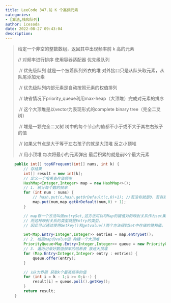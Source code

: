 ```yaml
---
title: LeeCode 347.前 K 个高频元素
categories:
- [算法,栈和队列]
author: icesoda
date: 2022-08-27 09:43:04
description:
---
```


> 给定一个非空的整数数组，返回其中出现频率前 k 高的元素
>
> // 对频率进行排序 使用容器适配器 优先级队列
>
> ​    // 优先级队列 就是一个披着队列外衣的堆 对外接口只是从队头取元素，从队尾添加元素
>
> ​    // 优先级队列内部元素是自动按照元素的权值排列
>
> ​    // 缺省情况下priority_queue利用max-heap（大顶堆）完成对元素的排序
>
> ​    // 这个大顶堆是以vector为表现形式的complete binary tree（完全二叉树）
>
> 
>
> ​    // 堆是一颗完全二叉树 树中的每个节点的值都不小于或不大于其左右孩子的值
>
> ​    // 如果父节点是大于等于左右孩子的就是大顶堆 反之小顶堆
>
> ​    // 用小顶堆 每次将最小的元素弹出 最后积累的就是前K个最大元素

```java
    public int[] topKFrequent(int[] nums, int k) {
        // 存结果
        int[] result = new int[k];
        // 定义一个哈希表存值频率
        HashMap<Integer,Integer> map = new HashMap<>();
        // 1. 统计每个数的频率
        for (int num : nums) {
            // hash.put(c,hash.getOrDefault(c,0)+1); //若没有就是0，若有就是原有值增一。
            map.put(num,map.getOrDefault(num,0) + 1);
        }

        // map有一个方法叫做entrySet,这方法可以将Map的键值对的映射关系作为set集合的元素存储到Set集合当中，
        // 而这种映射关系的类型就是Entry的类型。
        // 因此可以通过使用Getkey()和getvalue()两个方法得到Set中存储的键和值。

        Set<Map.Entry<Integer,Integer>> entries = map.entrySet();
        // 2. 根据map的value值 构建一个大顶堆
        PriorityQueue<Map.Entry<Integer,Integer>> queue = new PriorityQueue<>((o1,o2) -> (o2.getValue() - o1.getValue())); 
        // 3. 遍历记录好数值频率的哈希表 放进大顶堆
        for (Map.Entry<Integer,Integer> entry : entries) {
            queue.offer(entry);
        }

        // 以k为界限 获取k个最高频率的值
        for (int i = k - 1;i >= 0;i--) {
            result[i] = queue.poll().getKey();
        }
        return result;
    }
```

